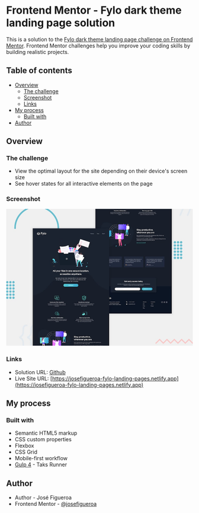 # Frontend Mentor - Fylo dark theme landing page solution

This is a solution to the [Fylo dark theme landing page challenge on Frontend Mentor](https://www.frontendmentor.io/challenges/fylo-dark-theme-landing-page-5ca5f2d21e82137ec91a50fd). Frontend Mentor challenges help you improve your coding skills by building realistic projects. 

## Table of contents

- [Overview](#overview)
  - [The challenge](#the-challenge)
  - [Screenshot](#screenshot)
  - [Links](#links)
- [My process](#my-process)
  - [Built with](#built-with)
- [Author](#author)

## Overview

### The challenge

- View the optimal layout for the site depending on their device's screen size
- See hover states for all interactive elements on the page

### Screenshot

![](./design/desktop-preview.jpg)

### Links

- Solution URL: [Github](https://github.com/josefigueroa/frontend-mentor-fylo-landing-page-with-two-column-layout)
- Live Site URL: [https://josefigueroa-fylo-landing-pages.netlify.app](https://josefigueroa-fylo-landing-pages.netlify.app)

## My process

### Built with

- Semantic HTML5 markup
- CSS custom properties
- Flexbox
- CSS Grid
- Mobile-first workflow
- [Gulp 4](https://gulpjs.com/) - Taks Runner

## Author

- Author - José Figueroa
- Frontend Mentor - [@josefigueroa](https://www.frontendmentor.io/profile/josefigueroa)
